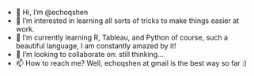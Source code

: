- 👋 Hi, I’m @echoqshen
- 👀 I’m interested in learning all sorts of tricks to make things easier at work.
- 🌱 I’m currently learning R, Tableau, and Python of course, such a beautiful language, I am constantly amazed by it!
- 💞️ I’m looking to collaborate on: still thinking...
- 📫 How to reach me? Well, echoqshen at gmail is the best way so far :)

<!---
echoqshen/echoqshen is a ✨ special ✨ repository because its `README.md` (this file) appears on your GitHub profile.
You can click the Preview link to take a look at your changes.
--->
